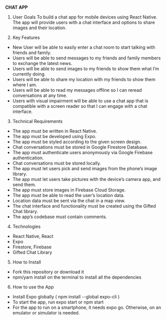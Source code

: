 **CHAT APP**

1. User Goals
To build a chat app for mobile devices using React Native. The app will provide users with a chat interface and options to share images and their location.


2. Key Features
*  New User will be able to easily enter a chat room to start talking with friends and family.
* Users will be able to send messages to my friends and family members to exchange
the latest news.
* Users will be able to send images to my friends to show them what I’m currently doing.
* Users will be able to share my location with my friends to show them where I am.
* Users will be able to read my messages offline so I can reread conversations at any
time.
* Users with visual impairment will be able to use a chat app that is compatible with a screen
reader so that I can engage with a chat interface.


3.  Technical Requirements
* The app must be written in React Native.
* The app must be developed using Expo.
* The app must be styled according to the given screen design.
* Chat conversations must be stored in Google Firestore Database.
* The app must authenticate users anonymously via Google Firebase authentication.
* Chat conversations must be stored locally.
* The app must let users pick and send images from the phone’s image library.
* The app must let users take pictures with the device’s camera app, and send them.
* The app must store images in Firebase Cloud Storage.
* The app must be able to read the user’s location data.
* Location data must be sent via the chat in a map view.
* The chat interface and functionality must be created using the Gifted Chat library.
* The app’s codebase must contain comments.

4. Technologies
* React Native, React
* Expo
* Firestore, Firebase
* Gifted Chat Library

5. How to Install
* Fork this repository or download it
* npm/yarn install on the terminal to install all the dependencies

6. How to use the App
* Install Expo globally ( npm install --global expo-cli )
* To start the app, run expo start or npm start
* For the app to run on a smartphone, it needs expo go. Otherwise, on an emulator or simulator is needed.